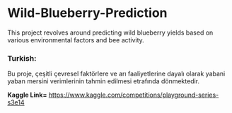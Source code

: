 # Wild-Blueberry-Prediction
This project revolves around predicting wild blueberry yields based on various environmental factors and bee activity.

### Turkish:
Bu proje, çeşitli çevresel faktörlere ve arı faaliyetlerine dayalı olarak yabani yaban mersini verimlerinin tahmin edilmesi etrafında dönmektedir.

**Kaggle Link=** https://www.kaggle.com/competitions/playground-series-s3e14
